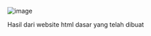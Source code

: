 ![image](https://github.com/user-attachments/assets/e2aebfe9-4d98-4391-b2e4-9410136e657a)

Hasil dari website html dasar yang telah dibuat
